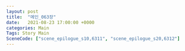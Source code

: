 ```yaml
---
layout: post
title:  "메인_063장"
date:   2021-08-23 17:00:00 +0000
categories: Main
Tags: Story Main
SceneCode: ["scene_epilogue_s10,6311", "scene_epilogue_s20,6312"]
---
```

